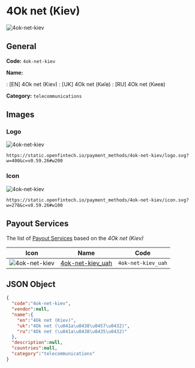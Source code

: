 
# 4Ok net (Kiev) 
![4ok-net-kiev](https://static.openfintech.io/payment_methods/4ok-net-kiev/logo.svg?w=400&c=v0.59.26#w200)  

## General 
**Code:** `4ok-net-kiev` 
 
**Name:** 
 
:	[EN] 4Ok net (Kiev) 
:	[UK] 4Ok net (Київ) 
:	[RU] 4Ok net (Киев) 
 
**Category:** `telecommunications` 
 

## Images 

### Logo 
![4ok-net-kiev](https://static.openfintech.io/payment_methods/4ok-net-kiev/logo.svg?w=400&c=v0.59.26#w200)  

```
https://static.openfintech.io/payment_methods/4ok-net-kiev/logo.svg?w=400&c=v0.59.26#w200
```  

### Icon 
![4ok-net-kiev](https://static.openfintech.io/payment_methods/4ok-net-kiev/icon.svg?w=278&c=v0.59.26#w100)  

```
https://static.openfintech.io/payment_methods/4ok-net-kiev/icon.svg?w=278&c=v0.59.26#w100
```  

## Payout Services 
 
The list of [Payout Services](/payout-services/) based on the _4Ok net (Kiev)_ 

|Icon|Name|Code| 
|:---:|:---:|:---:| 
|![4ok-net-kiev](https://static.openfintech.io/payout_methods/4ok-net-kiev/icon.png?w=278&c=v0.59.26#w40) |[4ok-net-kiev_uah](/payout-services/4ok-net-kiev_uah/)|`4ok-net-kiev_uah`| 
 

## JSON Object 

```json
{
  "code":"4ok-net-kiev",
  "vendor":null,
  "name":{
    "en":"4Ok net (Kiev)",
    "uk":"4Ok net (\u041a\u0438\u0457\u0432)",
    "ru":"4Ok net (\u041a\u0438\u0435\u0432)"
  },
  "description":null,
  "countries":null,
  "category":"telecommunications"
}
```  
